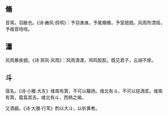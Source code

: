## 翛

音宵。羽敝也。《诗·豳风·鸱鸮》：予羽谯谯，予尾翛翛，予室翘翘。风雨所漂摇，予维音哓哓。

## 瀟

风雨暴疾貌。《诗·郑风·风雨》：风雨潇潇，鸡鸣胶胶。既见君子，云胡不瘳。

## 斗

宿名。《诗·小雅·大东》维南有箕，不可以簸扬。维北有斗，不可以挹酒浆。维南有箕，载翕其舌。维北有斗，西柄之揭。

又酒器。《诗·大雅·行苇》酌以大斗，以祈黄耇。